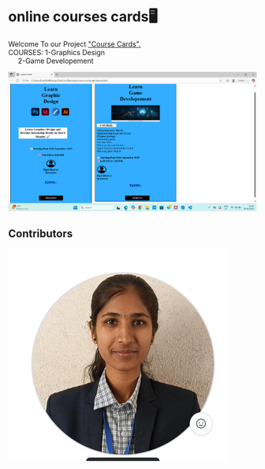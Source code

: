 # online courses cards🖥️

Welcome To our Project <u>"Course Cards". </u>  
COURSES: 1-Graphics Design</br>
         &nbsp;&nbsp;&nbsp;&nbsp;&nbsp;2-Game Developement

![card_Page](./images/cards-page.png)

## Contributors

<a href="https://github.com/Dipti17Bhawar/course-card-project/graphs/contributors">
<img src=".\images\contribution.png" />
</a>

